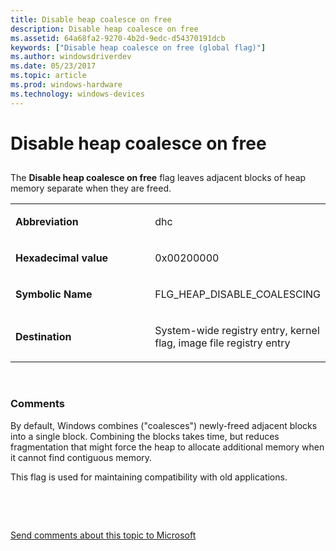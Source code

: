 ```yaml
---
title: Disable heap coalesce on free
description: Disable heap coalesce on free
ms.assetid: 64a68fa2-9270-4b2d-9edc-d54370191dcb
keywords: ["Disable heap coalesce on free (global flag)"]
ms.author: windowsdriverdev
ms.date: 05/23/2017
ms.topic: article
ms.prod: windows-hardware
ms.technology: windows-devices
---
```


# Disable heap coalesce on free


## <span id="ddk_disable_heap_coalesce_on_free_dtools"></span><span id="DDK_DISABLE_HEAP_COALESCE_ON_FREE_DTOOLS"></span>


The **Disable heap coalesce on free** flag leaves adjacent blocks of heap memory separate when they are freed.

<table>
<colgroup>
<col width="50%" />
<col width="50%" />
</colgroup>
<tbody>
<tr class="odd">
<td align="left"><p><strong>Abbreviation</strong></p></td>
<td align="left"><p>dhc</p></td>
</tr>
<tr class="even">
<td align="left"><p><strong>Hexadecimal value</strong></p></td>
<td align="left"><p>0x00200000</p></td>
</tr>
<tr class="odd">
<td align="left"><p><strong>Symbolic Name</strong></p></td>
<td align="left"><p>FLG_HEAP_DISABLE_COALESCING</p></td>
</tr>
<tr class="even">
<td align="left"><p><strong>Destination</strong></p></td>
<td align="left"><p>System-wide registry entry, kernel flag, image file registry entry</p></td>
</tr>
</tbody>
</table>

 

### <span id="comments"></span><span id="COMMENTS"></span>Comments

By default, Windows combines ("coalesces") newly-freed adjacent blocks into a single block. Combining the blocks takes time, but reduces fragmentation that might force the heap to allocate additional memory when it cannot find contiguous memory.

This flag is used for maintaining compatibility with old applications.

 

 

[Send comments about this topic to Microsoft](mailto:wsddocfb@microsoft.com?subject=Documentation%20feedback%20[debugger\debugger]:%20Disable%20heap%20coalesce%20on%20free%20%20RELEASE:%20%285/15/2017%29&body=%0A%0APRIVACY%20STATEMENT%0A%0AWe%20use%20your%20feedback%20to%20improve%20the%20documentation.%20We%20don't%20use%20your%20email%20address%20for%20any%20other%20purpose,%20and%20we'll%20remove%20your%20email%20address%20from%20our%20system%20after%20the%20issue%20that%20you're%20reporting%20is%20fixed.%20While%20we're%20working%20to%20fix%20this%20issue,%20we%20might%20send%20you%20an%20email%20message%20to%20ask%20for%20more%20info.%20Later,%20we%20might%20also%20send%20you%20an%20email%20message%20to%20let%20you%20know%20that%20we've%20addressed%20your%20feedback.%0A%0AFor%20more%20info%20about%20Microsoft's%20privacy%20policy,%20see%20http://privacy.microsoft.com/default.aspx. "Send comments about this topic to Microsoft")




